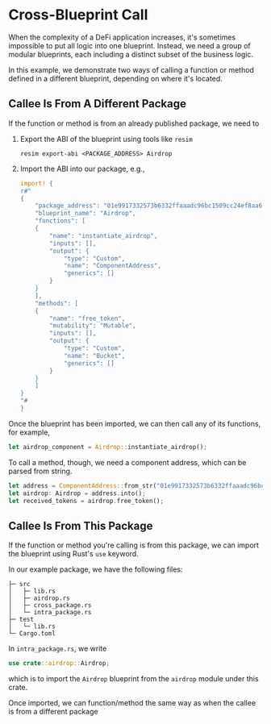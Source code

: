 # Cross-Blueprint Call

When the complexity of a DeFi application increases, it's sometimes impossible to put all logic into one blueprint. Instead, we need a group of modular blueprints, each including a distinct subset of the business logic.

In this example, we demonstrate two ways of calling a function or method defined in a different blueprint, depending on where it's located.

## Callee Is From A Different Package

If the function or method is from an already published package, we need to
1. Export the ABI of the blueprint using tools like `resim`
    ```
    resim export-abi <PACKAGE_ADDRESS> Airdrop
    ```
2. Import the ABI into our package, e.g.,
    ```rust
    import! {
    r#"
    {
        "package_address": "01e9917332573b6332ffaaadc96bc1509cc24ef8aa69d1cd117d39",
        "blueprint_name": "Airdrop",
        "functions": [
        {
            "name": "instantiate_airdrop",
            "inputs": [],
            "output": {
                "type": "Custom",
                "name": "ComponentAddress",
                "generics": []
            }
        }
        ],
        "methods": [
        {
            "name": "free_token",
            "mutability": "Mutable",
            "inputs": [],
            "output": {
                "type": "Custom",
                "name": "Bucket",
                "generics": []
            }
        }
        ]
    }
    "#
    }
    ```
Once the blueprint has been imported, we can then call any of its functions, for example,

```rust
let airdrop_component = Airdrop::instantiate_airdrop();
```

To call a method, though, we need a component address, which can be parsed from string.
```rust
let address = ComponentAddress::from_str("01e9917332573b6332ffaaadc96bc1509cc24ef8aa69d1cd117d39").unwrap();
let airdrop: Airdrop = address.into();
let received_tokens = airdrop.free_token();
```

## Callee Is From This Package

If the function or method you're calling is from this package, we can import the blueprint using Rust's `use` keyword.

In our example package, we have the following files:
```
├─ src
│   ├─ lib.rs
│   ├─ airdrop.rs
│   ├─ cross_package.rs
│   └─ intra_package.rs
├─ test
│   └─ lib.rs
└─ Cargo.toml
```

In `intra_package.rs`, we write

```rust
use crate::airdrop::Airdrop;
```

which is to import the `Airdrop` blueprint from the `airdrop` module under this crate.

Once imported, we can function/method the same way as when the callee is from a different package